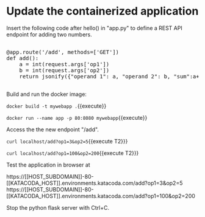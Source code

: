 <h1>Update the containerized application</h1>

Insert the following code after hello() in "app.py" to define a REST API endpoint for adding two numbers.
<pre class="file" data-filename="app.py" data-target="insert" data-marker="#TODO-add">

@app.route('/add', methods=['GET'])
def add():
    a = int(request.args['op1'])
    b = int(request.args['op2'])
    return jsonify({"operand 1": a, "operand 2": b, "sum":a+b}) #return JSON object
	
</pre>

Build and run the docker image:

`docker build -t mywebapp .`{{execute}}

`docker run --name app -p 80:8080 mywebapp`{{execute}}

Access the the new endpoint "/add".

`curl localhost/add?op1=3&op2=5`{{execute T2}}}

`curl localhost/add?op1=100&op2=200`{{execute T2}}}

Test the application in browser at 

https://[[HOST_SUBDOMAIN]]-80-[[KATACODA_HOST]].environments.katacoda.com/add?op1=3&op2=5
https://[[HOST_SUBDOMAIN]]-80-[[KATACODA_HOST]].environments.katacoda.com/add?op1=100&op2=200

Stop the python flask server with Ctrl+C.


